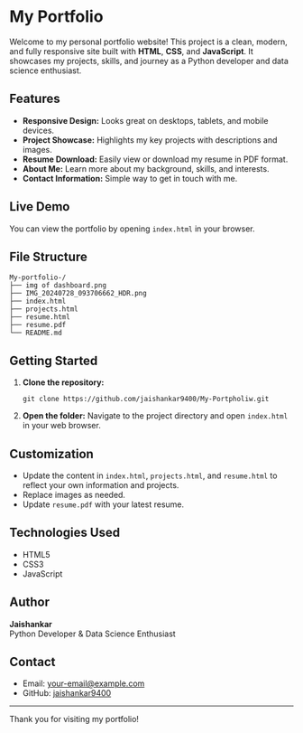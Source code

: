 # My Portfolio

Welcome to my personal portfolio website! This project is a clean, modern, and fully responsive site built with **HTML**, **CSS**, and **JavaScript**. It showcases my projects, skills, and journey as a Python developer and data science enthusiast.

## Features

- **Responsive Design:** Looks great on desktops, tablets, and mobile devices.
- **Project Showcase:** Highlights my key projects with descriptions and images.
- **Resume Download:** Easily view or download my resume in PDF format.
- **About Me:** Learn more about my background, skills, and interests.
- **Contact Information:** Simple way to get in touch with me.

## Live Demo

You can view the portfolio by opening `index.html` in your browser.

## File Structure

```
My-portfolio-/
├── img of dashboard.png
├── IMG_20240728_093706662_HDR.png
├── index.html
├── projects.html
├── resume.html
├── resume.pdf
└── README.md
```

## Getting Started

1. **Clone the repository:**
   ```
   git clone https://github.com/jaishankar9400/My-Portpholiw.git
   ```
2. **Open the folder:**
   Navigate to the project directory and open `index.html` in your web browser.

## Customization

- Update the content in `index.html`, `projects.html`, and `resume.html` to reflect your own information and projects.
- Replace images as needed.
- Update `resume.pdf` with your latest resume.

## Technologies Used

- HTML5
- CSS3
- JavaScript

## Author

**Jaishankar**  
Python Developer & Data Science Enthusiast

## Contact

- Email: [your-email@example.com](mailto:your-email@example.com)
- GitHub: [jaishankar9400](https://github.com/jaishankar9400)

---
Thank you for visiting my portfolio!



